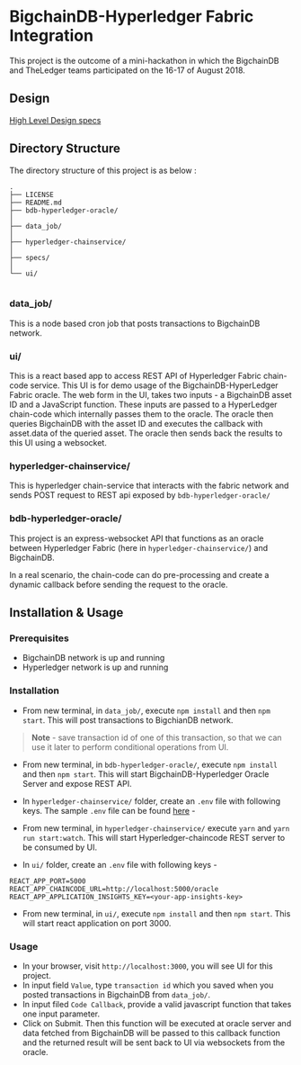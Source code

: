 # BigchainDB-Hyperledger Fabric Integration

This project is the outcome of a mini-hackathon in which the BigchainDB and TheLedger teams participated on the 16-17 of August 2018.

## Design

 [High Level Design specs](./specs/design.md)

## Directory Structure

The directory structure of this project is as below :

```
.
├── LICENSE
├── README.md
├── bdb-hyperledger-oracle/
│  
├── data_job/
│   
├── hyperledger-chainservice/
│  
├── specs/
│   
└── ui/
        
```

### data_job/

This is a node based cron job that posts transactions to BigchainDB network. 

### ui/

This is a react based app to access REST API of Hyperledger Fabric chain-code service. This UI is for demo usage of the BigchainDB-HyperLedger Fabric oracle.
The web form in the UI, takes two inputs - a BigchainDB asset ID and a JavaScript function. These inputs are passed to a HyperLedger chain-code which internally passes them to the oracle. The oracle then queries BigchainDB with the asset ID and executes the callback with asset.data of the queried asset.
The oracle then sends back the results to this UI using a websocket.

### hyperledger-chainservice/

This is hyperledger chain-service that interacts with the fabric network and sends POST request to REST api exposed by `bdb-hyperledger-oracle/`

### bdb-hyperledger-oracle/

This project is an express-websocket API that functions as an oracle between Hyperledger Fabric (here in `hyperledger-chainservice/`) and BigchainDB.

In a real scenario, the chain-code can do pre-processing and create a dynamic callback before sending the request to the oracle.

## Installation & Usage


### Prerequisites

* BigchainDB network is up and running
* Hyperledger network is up and running

### Installation

* From new terminal, in `data_job/`, execute `npm install` and then `npm start`. This will post transactions to BigchianDB network. 

> **Note** - save transaction id of one of this transaction, so that we can use it later to perform conditional operations from UI.

* From new terminal, in `bdb-hyperledger-oracle/`, execute `npm install` and then `npm start`. This will start BigchainDB-Hyperledger Oracle Server and expose REST API.
* In `hyperledger-chainservice/` folder, create an `.env` file with following keys. The sample `.env` file can be found [here](/hyperledger-chainservice/.env.example) - 

* From new terminal, in `hyperledger-chainservice/` execute `yarn` and `yarn run start:watch`. This will start Hyperledger-chaincode REST server to be consumed by UI.
* In `ui/` folder, create an `.env` file with following keys - 

```
REACT_APP_PORT=5000
REACT_APP_CHAINCODE_URL=http://localhost:5000/oracle
REACT_APP_APPLICATION_INSIGHTS_KEY=<your-app-insights-key>

```
* From new terminal, in `ui/`, execute `npm install` and then `npm start`. This will start react application on port 3000. 


### Usage

* In your browser, visit `http://localhost:3000`, you will see UI for this project.
* In input field `Value`, type `transaction id` which you saved when you posted transactions in BigchainDB from `data_job/`.
* In input filed `Code Callback`, provide a valid javascript function that takes one input parameter. 
* Click on Submit. Then this function will be executed at oracle server and data fetched from BigchainDB will be passed to this callback function and the returned result will be sent back to UI via websockets from the oracle.



